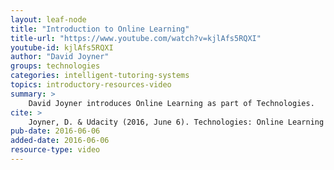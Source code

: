 ```yaml
---
layout: leaf-node
title: "Introduction to Online Learning"
title-url: "https://www.youtube.com/watch?v=kjlAfs5RQXI"
youtube-id: kjlAfs5RQXI
author: "David Joyner"
groups: technologies
categories: intelligent-tutoring-systems
topics: introductory-resources-video
summary: >
    David Joyner introduces Online Learning as part of Technologies.
cite: >
    Joyner, D. & Udacity (2016, June 6). Technologies: Online Learning Introductory Video. Retrieve from https://www.youtube.com/watch?v=kjlAfs5RQXI
pub-date: 2016-06-06
added-date: 2016-06-06
resource-type: video
---
```

